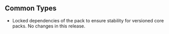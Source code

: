 ## Common Types

- Locked dependencies of the pack to ensure stability for versioned core packs. No changes in this release.